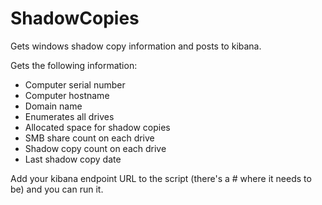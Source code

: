 # ShadowCopies
Gets windows shadow copy information and posts to kibana.


Gets the following information:

* Computer serial number
* Computer hostname
* Domain name
* Enumerates all drives
* Allocated space for shadow copies
* SMB share count on each drive
* Shadow copy count on each drive
* Last shadow copy date 


Add your kibana endpoint URL to the script (there's a # where it needs to be) and you can run it.


